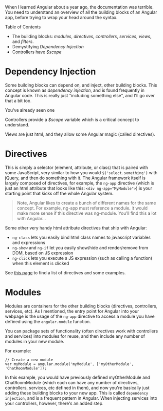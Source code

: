 When I learned Angular about a year ago, the documentation was terrible.  You need to understand an overview of all the building blocks of an Angular app, before trying to wrap your head around the syntax.

Table of Contents
- The building blocks:  *modules*, *directives*, *controllers*, *services*, *views*, and *filters*.
- Demystifying *Dependency Injection*
- Controllers have *$scope*

# Dependency Injection

Some building blocks can depend on, and inject, other building blocks.  This concept is known as *dependency injection*, and is found frequently in Angular code.  This is really just "including something else", and I'll go over that a bit too.

You've already seen one 

Controllers provide a *$scope* variable which is a critical concept to understand.

Views are just html, and they allow some Angular magic (called directives).



# Directives

This is simply a selector (element, attribute, or class) that is paired with some JavaScript, very similar to how you would `$('select.something')` with jQuery, and then do something with it.  The Angular framework itself is largely composed of directives, for example, the `ng-app` directive (which is just an html attribute that looks like this:  `<div ng-app="MyModule">`) is your starting point that kicks off the whole Angular system.

> Note, Angular likes to create a bunch of different names for the same concept.  For example, ng-app must reference a module.  It would make more sense if this directive was ng-module.  You'll find this a lot with Angular...

Some other very handy html attribute directives that ship with Angular:
- `ng-class` lets you easily bind html class names to javascript variables and expressions
- `ng-show` and `ng-if` let you easily show/hide and render/remove from DOM, based on JS expression
- `ng-click` lets you execute a JS expression (such as calling a function) when this element is clicked

See [this page](https://docs.angularjs.org/api) to find a list of directives and some examples.

# Modules

Modules are containers for the other building blocks (directives, controllers, services, etc).  As I mentioned, the entry point for Angular into your webpage is the usage of the `ng-app` directive to access a module you have defined using the `angular.module` function. 

You can package sets of functionality (often directives work with controllers and services) into modules for reuse, and then include any number of modules in your new module. 

For example:

```
// Create a new module
var myModule = angular.module('myModule', ['myOtherModule', 'ChatRoomModule']);
```

In this example, you would have previously defined myOtherModule and ChatRoomModule (which each can have any number of directives, controllers, services, etc defined in them), and now you're basically just adding these building blocks to your new app.  This is called `dependency injection`, and is a frequent pattern in Angular.  When injecting services into your controllers, however, there's an added step.


